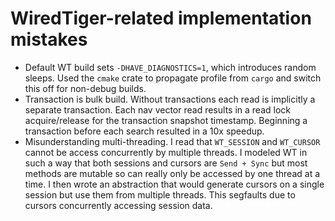 # WiredTiger-related implementation mistakes

* Default WT build sets `-DHAVE_DIAGNOSTICS=1`, which introduces random sleeps.
  Used the `cmake` crate to propagate profile from `cargo` and switch this off for non-debug builds.
* Transaction is bulk build. Without transactions each read is implicitly a separate transaction.
  Each nav vector read results in a read lock acquire/release for the transaction snapshot timestamp.
  Beginning a transaction before each search resulted in a 10x speedup.
* Misunderstanding multi-threading. I read that `WT_SESSION` and `WT_CURSOR` cannot be access
  concurrently by multiple threads. I modeled WT in such a way that both sessions and cursors are
  `Send + Sync` but most methods are mutable so can really only be accessed by one thread at a time.
  I then wrote an abstraction that would generate cursors on a single session but use them from
  multiple threads. This segfaults due to cursors concurrently accessing session data.

